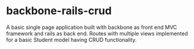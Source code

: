 backbone-rails-crud
===================

A basic single page application built with backbone as front end MVC framework and rails as back end. Routes with multiple views implemented for a basic Student model having CRUD functionality.
